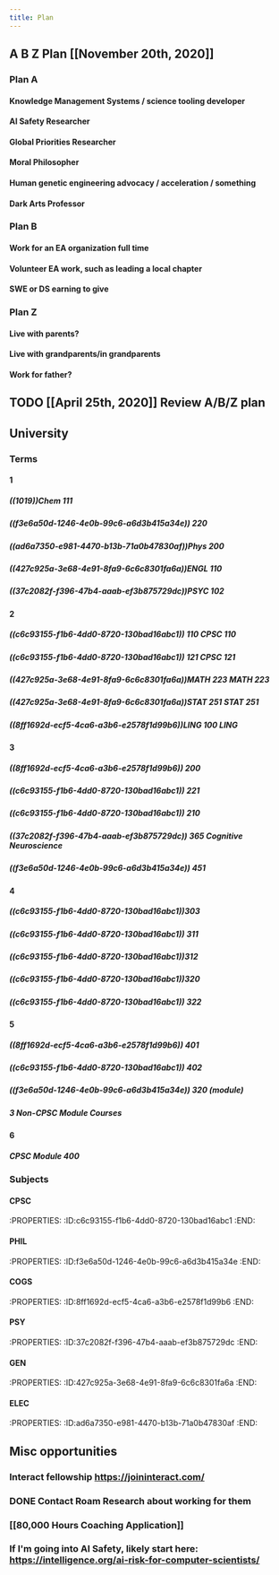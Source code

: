 ```yaml
---
title: Plan
---
```


## A B Z Plan [[November 20th, 2020]]
### Plan A
#### Knowledge Management Systems / science tooling developer

#### AI Safety Researcher

#### Global Priorities Researcher

#### Moral Philosopher

#### Human genetic engineering advocacy / acceleration / something

#### Dark Arts Professor

### Plan B
#### Work for an EA organization full time

#### Volunteer EA work, such as leading a local chapter

#### SWE or DS earning to give

### Plan Z
#### Live with parents?

#### Live with grandparents/in grandparents

#### Work for father?

## TODO [[April 25th, 2020]] Review A/B/Z plan

## University
### Terms
#### 1
##### ((1019))Chem 111

##### ((f3e6a50d-1246-4e0b-99c6-a6d3b415a34e)) 220

##### ((ad6a7350-e981-4470-b13b-71a0b47830af))Phys 200

##### ((427c925a-3e68-4e91-8fa9-6c6c8301fa6a))ENGL 110

##### ((37c2082f-f396-47b4-aaab-ef3b875729dc))PSYC 102

#### 2
##### ((c6c93155-f1b6-4dd0-8720-130bad16abc1)) 110 CPSC 110

##### ((c6c93155-f1b6-4dd0-8720-130bad16abc1)) 121 CPSC 121

##### ((427c925a-3e68-4e91-8fa9-6c6c8301fa6a))MATH 223 MATH 223

##### ((427c925a-3e68-4e91-8fa9-6c6c8301fa6a))STAT 251 STAT 251

##### ((8ff1692d-ecf5-4ca6-a3b6-e2578f1d99b6))LING 100 LING

#### 3
##### ((8ff1692d-ecf5-4ca6-a3b6-e2578f1d99b6)) 200

##### ((c6c93155-f1b6-4dd0-8720-130bad16abc1)) 221

##### ((c6c93155-f1b6-4dd0-8720-130bad16abc1)) 210

##### ((37c2082f-f396-47b4-aaab-ef3b875729dc)) 365 Cognitive Neuroscience

##### ((f3e6a50d-1246-4e0b-99c6-a6d3b415a34e)) 451

#### 4
##### ((c6c93155-f1b6-4dd0-8720-130bad16abc1))303

##### ((c6c93155-f1b6-4dd0-8720-130bad16abc1)) 311

##### ((c6c93155-f1b6-4dd0-8720-130bad16abc1))312

##### ((c6c93155-f1b6-4dd0-8720-130bad16abc1))320

##### ((c6c93155-f1b6-4dd0-8720-130bad16abc1)) 322

#### 5
##### ((8ff1692d-ecf5-4ca6-a3b6-e2578f1d99b6)) 401

##### ((c6c93155-f1b6-4dd0-8720-130bad16abc1)) 402

##### ((f3e6a50d-1246-4e0b-99c6-a6d3b415a34e)) 320 (module)

##### 3 Non-CPSC Module Courses

#### 6
##### CPSC Module 400

### Subjects
#### CPSC
:PROPERTIES:
:ID:c6c93155-f1b6-4dd0-8720-130bad16abc1
:END:

#### PHIL
:PROPERTIES:
:ID:f3e6a50d-1246-4e0b-99c6-a6d3b415a34e
:END:

#### COGS
:PROPERTIES:
:ID:8ff1692d-ecf5-4ca6-a3b6-e2578f1d99b6
:END:

#### PSY
:PROPERTIES:
:ID:37c2082f-f396-47b4-aaab-ef3b875729dc
:END:

#### GEN
:PROPERTIES:
:ID:427c925a-3e68-4e91-8fa9-6c6c8301fa6a
:END:

#### ELEC
:PROPERTIES:
:ID:ad6a7350-e981-4470-b13b-71a0b47830af
:END:

## Misc opportunities
### Interact fellowship https://joininteract.com/

### DONE Contact Roam Research about working for them

### [[80,000 Hours Coaching Application]]

### If I'm going into AI Safety, likely start here: https://intelligence.org/ai-risk-for-computer-scientists/

### 
